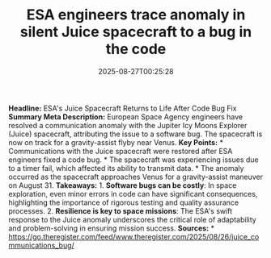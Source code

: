 ﻿---
title: "ESA engineers trace anomaly in silent Juice spacecraft to a bug in the code"
date: "2025-08-27T00:25:28"
category: "Markets"
summary: ""
slug: "esa engineers trace anomaly in silent juice spacecraft to a "
source_urls:
  - "https://go.theregister.com/feed/www.theregister.com/2025/08/26/juice_communications_bug/"
seo:
  title: "ESA engineers trace anomaly in silent Juice spacecraft to a bug in the code | Hash n Hedge"
  description: ""
  keywords: ["news", "markets", "brief"]
---
**Headline:** ESA's Juice Spacecraft Returns to Life After Code Bug Fix  **Summary Meta Description:** European Space Agency engineers have resolved a communication anomaly with the Jupiter Icy Moons Explorer (Juice) spacecraft, attributing the issue to a software bug. The spacecraft is now on track for a gravity-assist flyby near Venus.  **Key Points:**  * Communications with the Juice spacecraft were restored after ESA engineers fixed a code bug. * The spacecraft was experiencing issues due to a timer fail, which affected its ability to transmit data. * The anomaly occurred as the spacecraft approaches Venus for a gravity-assist maneuver on August 31.  **Takeaways:**  1. **Software bugs can be costly**: In space exploration, even minor errors in code can have significant consequences, highlighting the importance of rigorous testing and quality assurance processes. 2. **Resilience is key to space missions**: The ESA's swift response to the Juice anomaly underscores the critical role of adaptability and problem-solving in ensuring mission success.  **Sources:**  * https://go.theregister.com/feed/www.theregister.com/2025/08/26/juice_communications_bug/ 
